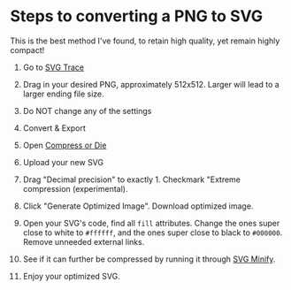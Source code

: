 # Steps to converting a PNG to SVG #

This is the best method I've found, to retain high quality, yet remain highly compact!

1. Go to [SVG Trace](https://svgtrace.com/png-to-svg)

2. Drag in your desired PNG, approximately 512x512. Larger will lead to a larger ending file size.

3. Do NOT change any of the settings

4. Convert & Export

5. Open [Compress or Die](https://compress-or-die.com/svg)

6. Upload your new SVG

7. Drag "Decimal precision" to exactly 1. Checkmark "Extreme compression (experimental). 

8. Click "Generate Optimized Image". Download optimized image.

9. Open your SVG's code, find all `fill` attributes. Change the ones super close to white to `#ffffff`, and the ones super close to black to `#000000`. Remove unneeded external links.

10. See if it can further be compressed by running it through [SVG Minify](https://www.svgminify.com/).

11. Enjoy your optimized SVG.